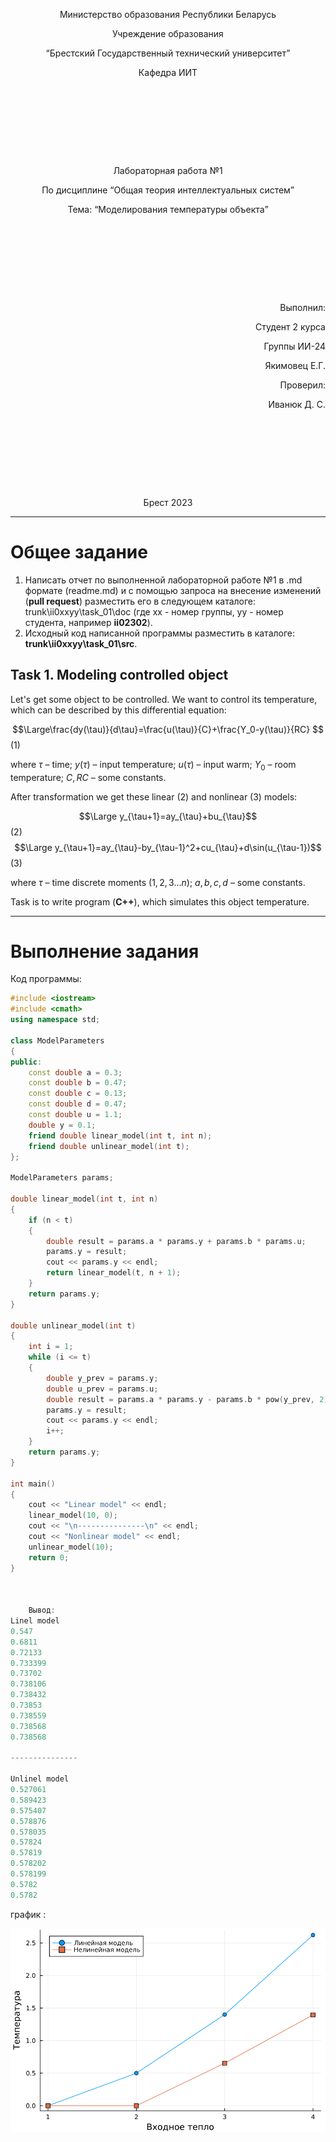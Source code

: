 <p style="text-align: center;">Министерство образования Республики Беларусь</p>
<p style="text-align: center;">Учреждение образования</p>
<p style="text-align: center;">“Брестский Государственный технический университет”</p>
<p style="text-align: center;">Кафедра ИИТ</p>
<div style="margin-bottom: 10em;"></div>
<p style="text-align: center;">Лабораторная работа №1</p>
<p style="text-align: center;">По дисциплине “Общая теория интеллектуальных систем”</p>
<p style="text-align: center;">Тема: “Моделирования температуры объекта”</p>
<div style="margin-bottom: 10em;"></div>
<p style="text-align: right;">Выполнил:</p>
<p style="text-align: right;">Студент 2 курса</p>
<p style="text-align: right;">Группы ИИ-24</p>
<p style="text-align: right;">Якимовец Е.Г.</p>
<p style="text-align: right;">Проверил:</p>
<p style="text-align: right;">Иванюк Д. С.</p>
<div style="margin-bottom: 10em;"></div>
<p style="text-align: center;">Брест 2023</p>

---

# Общее задание

1. Написать отчет по выполненной лабораторной работе №1 в .md формате (readme.md) и с помощью запроса на внесение изменений (**pull request**) разместить его в следующем каталоге: trunk\ii0xxyy\task_01\doc (где xx - номер группы, yy - номер студента, например **ii02302**).
2. Исходный код написанной программы разместить в каталоге: **trunk\ii0xxyy\task_01\src**.

## Task 1. Modeling controlled object

Let's get some object to be controlled. We want to control its temperature, which can be described by this differential equation:

$$\Large\frac{dy(\tau)}{d\tau}=\frac{u(\tau)}{C}+\frac{Y_0-y(\tau)}{RC} $$ (1)

where $\tau$ – time; $y(\tau)$ – input temperature; $u(\tau)$ – input warm; $Y_0$ – room temperature; $C,RC$ – some constants.

After transformation we get these linear (2) and nonlinear (3) models:

$$\Large y_{\tau+1}=ay_{\tau}+bu_{\tau}$$ (2)
$$\Large y_{\tau+1}=ay_{\tau}-by_{\tau-1}^2+cu_{\tau}+d\sin(u_{\tau-1})$$ (3)

where $\tau$ – time discrete moments ($1,2,3{\dots}n$); $a,b,c,d$ – some constants.

Task is to write program (**C++**), which simulates this object temperature.

---

# Выполнение задания

Код программы:

```C++
#include <iostream>
#include <cmath>
using namespace std;

class ModelParameters
{
public:
    const double a = 0.3;
    const double b = 0.47;
    const double c = 0.13;
    const double d = 0.47;
    const double u = 1.1;
    double y = 0.1;
    friend double linear_model(int t, int n);
    friend double unlinear_model(int t);
};

ModelParameters params;

double linear_model(int t, int n)
{
    if (n < t)
    {
        double result = params.a * params.y + params.b * params.u;
        params.y = result;
        cout << params.y << endl;
        return linear_model(t, n + 1);
    }
    return params.y;
}

double unlinear_model(int t)
{
    int i = 1;
    while (i <= t)
    {
        double y_prev = params.y;
        double u_prev = params.u;
        double result = params.a * params.y - params.b * pow(y_prev, 2) + params.c * params.u + params.d * sin(u_prev);
        params.y = result;
        cout << params.y << endl;
        i++;
    }
    return params.y;
}

int main()
{
    cout << "Linear model" << endl;
    linear_model(10, 0);
    cout << "\n---------------\n" << endl;
    cout << "Nonlinear model" << endl;
    unlinear_model(10);
    return 0;
}



    Вывод:
Linel model
0.547
0.6811
0.72133
0.733399
0.73702
0.738106
0.738432
0.73853
0.738559
0.738568
0.738568

---------------

Unlinel model
0.527061
0.589423
0.575407
0.578876
0.578035
0.57824
0.57819
0.578202
0.578199
0.5782
0.5782
```

график :

![график](graphics.jpg)
